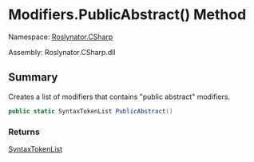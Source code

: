 # Modifiers\.PublicAbstract\(\) Method

Namespace: [Roslynator.CSharp](../../README.md)

Assembly: Roslynator\.CSharp\.dll

## Summary

Creates a list of modifiers that contains "public abstract" modifiers\.

```csharp
public static SyntaxTokenList PublicAbstract()
```

### Returns

[SyntaxTokenList](https://docs.microsoft.com/en-us/dotnet/api/microsoft.codeanalysis.syntaxtokenlist)


